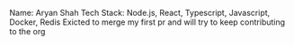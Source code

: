 Name: Aryan Shah
Tech Stack: Node.js, React, Typescript, Javascript, Docker, Redis
Exicted to merge my first pr and will try to keep contributing to the org
